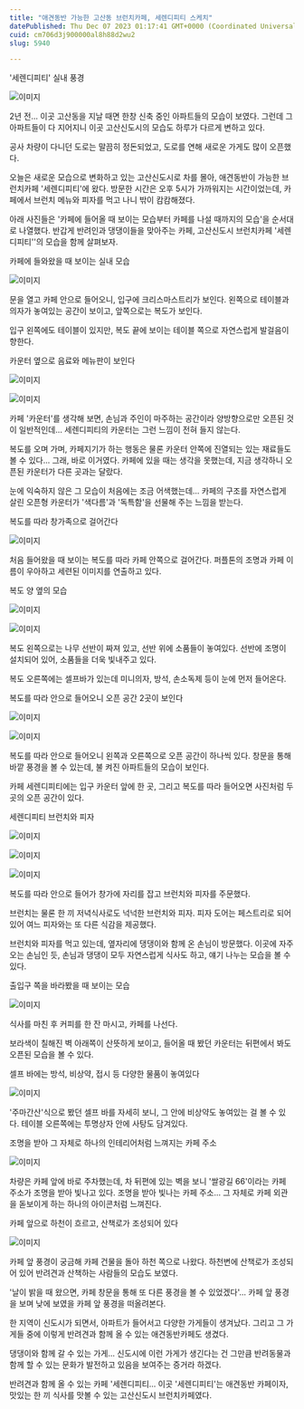 ```yaml
---
title: "애견동반 가능한 고산동 브런치카페, 세렌디피티 스케치"
datePublished: Thu Dec 07 2023 01:17:41 GMT+0000 (Coordinated Universal Time)
cuid: cm706d3j900000al8h88d2wu2
slug: 5940

---
```



'세렌디피티' 실내 풍경

![이미지](https://cdn.hashnode.com/res/hashnode/image/upload/v1739259742498/a8a5171c-005f-4523-8655-fbcf5ebee134.jpeg)

2년 전... 이곳 고산동을 지날 때면 한창 신축 중인 아파트들의 모습이 보였다. 그런데 그 아파트들이 다 지어지니 이곳 고산신도시의 모습도 하루가 다르게 변하고 있다.

공사 차량이 다니던 도로는 말끔히 정돈되었고, 도로를 연해 새로운 가게도 많이 오픈했다.

오늘은 새로운 모습으로 변화하고 있는 고산신도시로 차를 몰아, 애견동반이 가능한 브런치카페 '세렌디피티'에 왔다. 방문한 시간은 오후 5시가 가까워지는 시간이었는데, 카페에서 브런치 메뉴와 피자를 먹고 나니 밖이 캄캄해졌다.

아래 사진들은 '카페에 들어올 때 보이는 모습부터 카페를 나설 때까지의 모습'을 순서대로 나열했다. 반갑게 반려인과 댕댕이들을 맞아주는 카페, 고산신도시 브런치카페 '세렌디피티''의 모습을 함께 살펴보자.

카페에 들와왔을 때 보이는 실내 모습

![이미지](https://cdn.hashnode.com/res/hashnode/image/upload/v1739259744734/aa464d1f-e61c-4bf1-902a-cbd92daab819.jpeg)

문을 열고 카페 안으로 들어오니, 입구에 크리스마스트리가 보인다. 왼쪽으로 테이블과 의자가 놓여있는 공간이 보이고, 앞쪽으로는 복도가 보인다.

입구 왼쪽에도 테이블이 있지만, 복도 끝에 보이는 테이블 쪽으로 자연스럽게 발걸음이 향한다.

카운터 옆으로 음료와 메뉴판이 보인다

![이미지](https://cdn.hashnode.com/res/hashnode/image/upload/v1739259746717/6e11cc8a-0788-4738-9907-aa4bbea1d58a.jpeg)

![이미지](https://cdn.hashnode.com/res/hashnode/image/upload/v1739259748625/e1a6dc93-20a4-4599-abc2-e17aeb6588e8.jpeg)

카페 '카운터'를 생각해 보면, 손님과 주인이 마주하는 공간이라 양방향으로만 오픈된 것이 일반적인데... 세렌디피티의 카운터는 그런 느낌이 전혀 들지 않는다.

복도를 오며 가며, 카페지기가 하는 행동은 물론 카운터 안쪽에 진열되는 있는 재료들도 볼 수 있다... 그래, 바로 이거였다. 카페에 있을 때는 생각을 못했는데, 지금 생각하니 오픈된 카운터가 다른 곳과는 달랐다.

눈에 익숙하지 않은 그 모습이 처음에는 조금 어색했는데... 카페의 구조를 자연스럽게 살린 오픈형 카운터가 '색다름'과 '독특함'을 선물해 주는 느낌을 받는다.

복도를 따라 창가족으로 걸어간다

![이미지](https://cdn.hashnode.com/res/hashnode/image/upload/v1739259750768/5d211e51-4622-479c-b61f-364c18812aee.jpeg)

처음 들어왔을 때 보이는 복도를 따라 카페 안쪽으로 걸어간다. 퍼플톤의 조명과 카페 이름이 우아하고 세련된 이미지를 연출하고 있다.

복도 양 옆의 모습

![이미지](https://cdn.hashnode.com/res/hashnode/image/upload/v1739259752856/a128b1cc-038d-4b78-9ddb-6e1bb87dc754.jpeg)

![이미지](https://cdn.hashnode.com/res/hashnode/image/upload/v1739259754805/4223d113-efc7-4f42-9742-5dccde65e385.jpeg)

복도 왼쪽으로는 나무 선반이 짜져 있고, 선반 위에 소품들이 놓여있다. 선반에 조명이 설치되어 있어, 소품들을 더욱 빛내주고 있다.

복도 오른쪽에는 셀프바가 있는데 미니의자, 방석, 손소독제 등이 눈에 먼저 들어온다.

복도를 따라 안으로 들어오니 오픈 공간 2곳이 보인다

![이미지](https://cdn.hashnode.com/res/hashnode/image/upload/v1739259756692/9ddeb499-16a1-45c6-8825-5c0851e0c4fc.jpeg)

![이미지](https://cdn.hashnode.com/res/hashnode/image/upload/v1739259758892/38428604-32e5-4c3f-8371-dd0fe32b3603.jpeg)

복도를 따라 안으로 들어오니 왼쪽과 오른쪽으로 오픈 공간이 하나씩 있다. 창문을 통해 바깥 풍경을 볼 수 있는데, 불 켜진 아파트들의 모습이 보인다.

카페 세렌디피티에는 입구 카운터 앞에 한 곳, 그리고 복도를 따라 들어오면 사진처럼 두 곳의 오픈 공간이 있다.

세렌디피티 브런치와 피자

![이미지](https://cdn.hashnode.com/res/hashnode/image/upload/v1739259760938/a168cee7-9ffa-4d4a-be4e-db3ba7eab888.jpeg)

![이미지](https://cdn.hashnode.com/res/hashnode/image/upload/v1739259762670/a05d76eb-0e03-41e7-af17-31bf4fcdcf54.jpeg)

![이미지](https://cdn.hashnode.com/res/hashnode/image/upload/v1739259764736/a992b496-e77a-4833-85db-ec8247a255f0.jpeg)

복도를 따라 안으로 들어가 창가에 자리를 잡고 브런치와 피자를 주문했다.

브런치는 물론 한 끼 저녁식사로도 넉넉한 브런치와 피자. 피자 도어는 페스트리로 되어있어 여느 피자와는 또 다른 식감을 제공했다.

브런치와 피자를 먹고 있는데, 옆자리에 댕댕이와 함께 온 손님이 방문했다. 이곳에 자주 오는 손님인 듯, 손님과 댕댕이 모두 자연스럽게 식사도 하고, 얘기 나누는 모습을 볼 수 있다.

출입구 쪽을 바라봤을 때 보이는 모습

![이미지](https://cdn.hashnode.com/res/hashnode/image/upload/v1739259766720/07be469b-80f8-4e40-8353-f5d80ad29ed6.jpeg)

식사를 마친 후 커피를 한 잔 마시고, 카페를 나선다.

보라색이 칠해진 벽 아래쪽이 산뜻하게 보이고, 들어올 때 봤던 카운터는 뒤편에서 봐도 오픈된 모습을 볼 수 있다.

셀프 바에는 방석, 비상약, 접시 등 다양한 물품이 놓여있다

![이미지](https://cdn.hashnode.com/res/hashnode/image/upload/v1739259768920/86852152-950b-44fa-abed-3b6a83a07fef.jpeg)

'주마간산'식으로 봤던 셀프 바를 자세히 보니, 그 안에 비상약도 놓여있는 걸 볼 수 있다. 테이블 오른쪽에는 투명상자 안에 사탕도 담겨있다.

조명을 받아 그 자체로 하나의 인테리어처럼 느껴지는 카페 주소

![이미지](https://cdn.hashnode.com/res/hashnode/image/upload/v1739259771313/9d99585f-0f94-4c36-ba7b-16ede3b94769.jpeg)

차량은 카페 앞에 바로 주차했는데, 차 뒤편에 있는 벽을 보니 '쌀광길 66'이라는 카페 주소가 조명을 받아 빛나고 있다. 조명을 받아 빛나는 카페 주소... 그 자체로 카페 외관을 돋보이게 하는 하나의 아이콘처럼 느껴진다.

카페 앞으로 하천이 흐르고, 산책로가 조성되어 있다

![이미지](https://cdn.hashnode.com/res/hashnode/image/upload/v1739259773562/9c21df0e-6286-46fe-9e5c-f8bc2b626013.jpeg)

카페 앞 풍경이 궁금해 카페 건물을 돌아 하천 쪽으로 나왔다. 하천변에 산책로가 조성되어 있어 반려견과 산책하는 사람들의 모습도 보였다.

'날이 밝을 때 왔으면, 카페 창문을 통해 또 다른 풍경을 볼 수 있었겠다'... 카페 앞 풍경을 보며 낮에 보였을 카페 앞 풍경을 떠올려본다.

한 지역이 신도시가 되면서, 아파트가 들어서고 다양한 가게들이 생겨났다. 그리고 그 가게들 중에 이렇게 반려견과 함께 올 수 있는 애견동반카페도 생겼다.

댕댕이와 함께 갈 수 있는 가게... 신도시에 이런 가게가 생긴다는 건 그만큼 반려동물과 함께 할 수 있는 문화가 발전하고 있음을 보여주는 증거라 하겠다.

반려견과 함께 올 수 있는 카페 '세렌디피티... 이곳 '세렌디피티'는 애견동반 카페이자, 맛있는 한 끼 식사를 맛볼 수 있는 고산신도시 브런치카페였다.